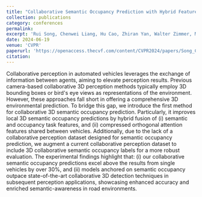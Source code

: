 ```yaml
---
title: "Collaborative Semantic Occupancy Prediction with Hybrid Feature Fusion in Connected Automated Vehicles"
collection: publications
category: conferences
permalink: 
excerpt: 'Rui Song, Chenwei Liang, Hu Cao, Zhiran Yan, Walter Zimmer, Markus Gross, Andreas Festag, Alois Knoll'
date: 2024-06-19
venue: 'CVPR'
paperurl: 'https://openaccess.thecvf.com/content/CVPR2024/papers/Song_Collaborative_Semantic_Occupancy_Prediction_with_Hybrid_Feature_Fusion_in_Connected_CVPR_2024_paper.pdf'
citation: 
---
```


Collaborative perception in automated vehicles leverages the exchange of information between agents, aiming to elevate perception results. Previous camera-based collaborative 3D perception methods typically employ 3D bounding boxes or bird's eye views as representations of the environment. However, these approaches fall short in offering a comprehensive 3D environmental prediction. To bridge this gap, we introduce the first method for collaborative 3D semantic occupancy prediction. Particularly, it improves local 3D semantic occupancy predictions by hybrid fusion of (i) semantic and occupancy task features, and (ii) compressed orthogonal attention features shared between vehicles. Additionally, due to the lack of a collaborative perception dataset designed for semantic occupancy prediction, we augment a current collaborative perception dataset to include 3D collaborative semantic occupancy labels for a more robust evaluation. The experimental findings highlight that: (i) our collaborative semantic occupancy predictions excel above the results from single vehicles by over 30%, and (ii) models anchored on semantic occupancy outpace state-of-the-art collaborative 3D detection techniques in subsequent perception applications, showcasing enhanced accuracy and enriched semantic-awareness in road environments.
